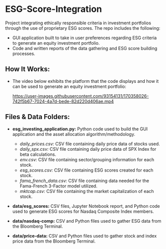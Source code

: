 # ESG-Score-Integration

Project integrating ethically responsible criteria in investment portfolios through the use of proprietary ESG scores. The repo includes the following:
- GUI application built to take in user preferences regarding ESG criteria to generate an equity investment portfolio.
- Code and written reports of the data gathering and ESG score building processes.


## How It Works:
- The video below exhibits the platform that the code displays and how it can be used to generate an equity investment portfolio:

     https://user-images.githubusercontent.com/93154131/170358026-742f5b67-7024-4a7d-bede-82d220d406ae.mp4





## Files & Data Folders:
- **esg_investing_application.py:** Python code used to build the GUI application and the asset allocation algorithm/methodology.
  - *daily_prices.csv:* CSV file containing daily price data of stocks used.
  - *daily_spx.csv:*  CSV file containing daily price data of SPX Index for beta calculations.
  - *env.csv:* CSV file containing sector/grouping information for each stock.
  - *esg_scores.csv:* CSV file containing ESG scores created for each stock.
  - *fama_french_data.csv:* CSV file containing data needed for the Fama-French 3-Factor model utilized.
  - *mktcap.csv:* CSV file containing the market capitalization of each stock.


- **data/esg_scores:** CSV files, Jupyter Notebook report, and Python code used to generate ESG scores for Nasdaq Composite Index members. 
- **data/nasdaq-comp:** CSV and Python files used to gather ESG data from the Bloomberg Terminal.
- **data/price-data:** CSV and Python files used to gather stock and index price data from the Bloomberg Terminal.
